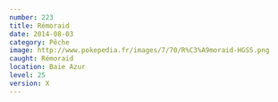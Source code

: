 ```yaml
---
number: 223
title: Rémoraid
date: 2014-08-03
category: Pêche
image: http://www.pokepedia.fr/images/7/70/R%C3%A9moraid-HGSS.png
caught: Rémoraid
location: Baie Azur
level: 25
version: X
---
```

